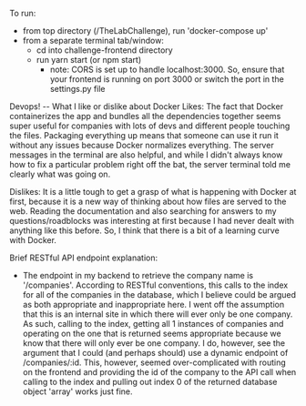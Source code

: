 To run:
- from top directory (/TheLabChallenge), run 'docker-compose up'
- from a separate terminal tab/window:
  - cd into challenge-frontend directory
  - run yarn start (or npm start)
    - note: CORS is set up to handle localhost:3000. So, ensure that your frontend is running on port 3000 or switch the port in the settings.py file

Devops! -- What I like or dislike about Docker
 Likes: The fact that Docker containerizes the app and bundles all the dependencies together seems super useful for companies with lots of devs and different people touching the files. Packaging everything up means that someone can use it run it without any issues because Docker normalizes everything. The server messages in the terminal are also helpful, and while I didn't always know how to fix a particular problem right off the bat, the server terminal told me clearly what was going on.

 Dislikes: It is a little tough to get a grasp of what is happening with Docker at first, because it is a new way of thinking about how files are served to the web. Reading the documentation and also searching for answers to my questions/roadblocks was interesting at first because I had never dealt with anything like this before. So, I think that there is a bit of a learning curve with Docker.

 Brief RESTful API endpoint explanation:
 - The endpoint in my backend to retrieve the company name is '/companies'. According to RESTful conventions, this calls to the index for all of the companies in the database, which I believe could be argued as both appropriate and inappropriate here. I went off the assumption that this is an internal site in which there will ever only be one company. As such, calling to the index, getting all 1 instances of companies and operating on the one that is returned seems appropriate because we know that there will only ever be one company. I do, however, see the argument that I could (and perhaps should) use a dynamic endpoint of /companies/:id. This, however, seemed over-complicated with routing on the frontend and providing the id of the company to the API call when calling to the index and pulling out index 0 of the returned database object 'array' works just fine.